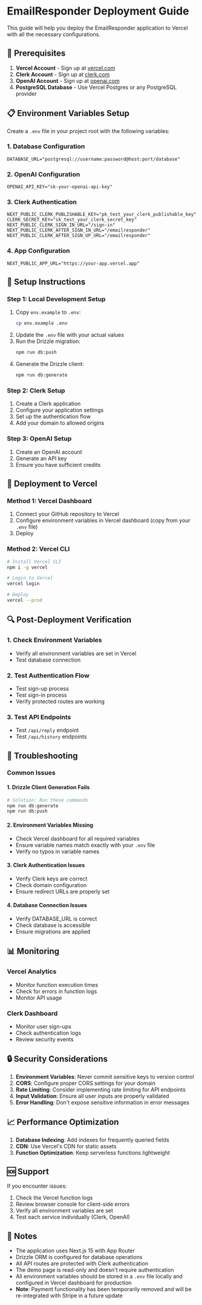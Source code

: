 # EmailResponder Deployment Guide

This guide will help you deploy the EmailResponder application to Vercel with all the necessary configurations.

## 🚀 **Prerequisites**

1. **Vercel Account** - Sign up at [vercel.com](https://vercel.com)
2. **Clerk Account** - Sign up at [clerk.com](https://clerk.com)
3. **OpenAI Account** - Sign up at [openai.com](https://openai.com)
4. **PostgreSQL Database** - Use Vercel Postgres or any PostgreSQL provider

## 📋 **Environment Variables Setup**

Create a `.env` file in your project root with the following variables:

### **1. Database Configuration**
```env
DATABASE_URL="postgresql://username:password@host:port/database"
```

### **2. OpenAI Configuration**
```env
OPENAI_API_KEY="sk-your-openai-api-key"
```

### **3. Clerk Authentication**
```env
NEXT_PUBLIC_CLERK_PUBLISHABLE_KEY="pk_test_your_clerk_publishable_key"
CLERK_SECRET_KEY="sk_test_your_clerk_secret_key"
NEXT_PUBLIC_CLERK_SIGN_IN_URL="/sign-in"
NEXT_PUBLIC_CLERK_AFTER_SIGN_IN_URL="/emailresponder"
NEXT_PUBLIC_CLERK_AFTER_SIGN_UP_URL="/emailresponder"
```

### **4. App Configuration**
```env
NEXT_PUBLIC_APP_URL="https://your-app.vercel.app"
```

## 🔧 **Setup Instructions**

### **Step 1: Local Development Setup**
1. Copy `env.example` to `.env`:
   ```bash
   cp env.example .env
   ```
2. Update the `.env` file with your actual values
3. Run the Drizzle migration:
   ```bash
   npm run db:push
   ```
4. Generate the Drizzle client:
   ```bash
   npm run db:generate
   ```

### **Step 2: Clerk Setup**
1. Create a Clerk application
2. Configure your application settings
3. Set up the authentication flow
4. Add your domain to allowed origins

### **Step 3: OpenAI Setup**
1. Create an OpenAI account
2. Generate an API key
3. Ensure you have sufficient credits

## 🚀 **Deployment to Vercel**

### **Method 1: Vercel Dashboard**
1. Connect your GitHub repository to Vercel
2. Configure environment variables in Vercel dashboard (copy from your `.env` file)
3. Deploy

### **Method 2: Vercel CLI**
```bash
# Install Vercel CLI
npm i -g vercel

# Login to Vercel
vercel login

# Deploy
vercel --prod
```

## 🔍 **Post-Deployment Verification**

### **1. Check Environment Variables**
- Verify all environment variables are set in Vercel
- Test database connection

### **2. Test Authentication Flow**
- Test sign-up process
- Test sign-in process
- Verify protected routes are working

### **3. Test API Endpoints**
- Test `/api/reply` endpoint
- Test `/api/history` endpoints

## 🐛 **Troubleshooting**

### **Common Issues**

#### **1. Drizzle Client Generation Fails**
```bash
# Solution: Run these commands
npm run db:generate
npm run db:push
```

#### **2. Environment Variables Missing**
- Check Vercel dashboard for all required variables
- Ensure variable names match exactly with your `.env` file
- Verify no typos in variable names

#### **3. Clerk Authentication Issues**
- Verify Clerk keys are correct
- Check domain configuration
- Ensure redirect URLs are properly set

#### **4. Database Connection Issues**
- Verify DATABASE_URL is correct
- Check database is accessible
- Ensure migrations are applied

## 📊 **Monitoring**

### **Vercel Analytics**
- Monitor function execution times
- Check for errors in function logs
- Monitor API usage

### **Clerk Dashboard**
- Monitor user sign-ups
- Check authentication logs
- Review security events

## 🔒 **Security Considerations**

1. **Environment Variables**: Never commit sensitive keys to version control
2. **CORS**: Configure proper CORS settings for your domain
3. **Rate Limiting**: Consider implementing rate limiting for API endpoints
4. **Input Validation**: Ensure all user inputs are properly validated
5. **Error Handling**: Don't expose sensitive information in error messages

## 📈 **Performance Optimization**

1. **Database Indexing**: Add indexes for frequently queried fields
2. **CDN**: Use Vercel's CDN for static assets
3. **Function Optimization**: Keep serverless functions lightweight

## 🆘 **Support**

If you encounter issues:
1. Check the Vercel function logs
2. Review browser console for client-side errors
3. Verify all environment variables are set
4. Test each service individually (Clerk, OpenAI)

## 📝 **Notes**

- The application uses Next.js 15 with App Router
- Drizzle ORM is configured for database operations
- All API routes are protected with Clerk authentication
- The demo page is read-only and doesn't require authentication
- All environment variables should be stored in a `.env` file locally and configured in Vercel dashboard for production
- **Note**: Payment functionality has been temporarily removed and will be re-integrated with Stripe in a future update 